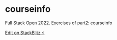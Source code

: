 # courseinfo

Full Stack Open 2022.
Exercises of part2: courseinfo

[Edit on StackBlitz ⚡️](https://stackblitz.com/edit/react-2uubn5)
